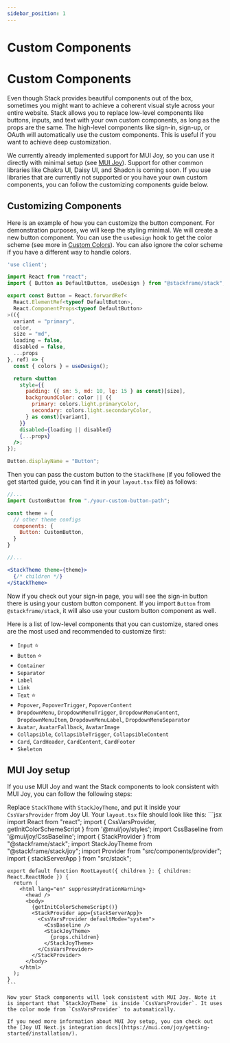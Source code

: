 ```yaml
---
sidebar_position: 1
---
```


# Custom Components

# Custom Components

Even though Stack provides beautiful components out of the box, sometimes you might want to achieve a coherent visual style across your entire website. Stack allows you to replace low-level components like buttons, inputs, and text with your own custom components, as long as the props are the same. The high-level components like sign-in, sign-up, or OAuth will automatically use the custom components. This is useful if you want to achieve deep customization.

We currently already implemented support for MUI Joy, so you can use it directly with minimal setup (see [MUI Joy](#mui-joy-setup)). Support for other common libraries like Chakra UI, Daisy UI, and Shadcn is coming soon. If you use libraries that are currently not supported or you have your own custom components, you can follow the customizing components guide below.

## Customizing Components

Here is an example of how you can customize the button component. For demonstration purposes, we will keep the styling minimal. We will create a new button component. You can use the `useDesign` hook to get the color scheme (see more in [Custom Colors](./02-custom-colors.md)). You can also ignore the color scheme if you have a different way to handle colors.

```jsx
'use client';

import React from "react";
import { Button as DefaultButton, useDesign } from "@stackframe/stack";

export const Button = React.forwardRef<
  React.ElementRef<typeof DefaultButton>,
  React.ComponentProps<typeof DefaultButton>
>(({
  variant = "primary",
  color,
  size = "md",
  loading = false,
  disabled = false,
  ...props
}, ref) => {
  const { colors } = useDesign();

  return <button
    style={{
      padding: ({ sm: 5, md: 10, lg: 15 } as const)[size],
      backgroundColor: color || ({
        primary: colors.light.primaryColor,
        secondary: colors.light.secondaryColor,
      } as const)[variant],
    }}
    disabled={loading || disabled}
    {...props}
  />;
});

Button.displayName = "Button";
```

Then you can pass the custom button to the `StackTheme` (if you followed the get started guide, you can find it in your `layout.tsx` file) as follows:

```jsx
//...
import CustomButton from "./your-custom-button-path";

const theme = {
  // other theme configs
  components: {
    Button: CustomButton,
  }
}

//...

<StackTheme theme={theme}>
  {/* children */}
</StackTheme>
```

Now if you check out your sign-in page, you will see the sign-in button there is using your custom button component. If you import `Button` from `@stackframe/stack`, it will also use your custom button component as well.

Here is a list of low-level components that you can customize, stared ones are the most used and recommended to customize first:

- `Input` ⭐
- `Button` ⭐
- `Container`
- `Separator`
- `Label`
- `Link`
- `Text` ⭐
- `Popover`, `PopoverTrigger`, `PopoverContent`
- `DropdownMenu`, `DropdownMenuTrigger`, `DropdownMenuContent`, `DropdownMenuItem`, `DropdownMenuLabel`, `DropdownMenuSeparator`
- `Avatar`, `AvatarFallback`, `AvatarImage`
- `Collapsible`, `CollapsibleTrigger`, `CollapsibleContent`
- `Card`, `CardHeader`, `CardContent`, `CardFooter`
- `Skeleton`

## MUI Joy setup

If you use MUI Joy and want the Stack components to look consistent with MUI Joy, you can follow the following steps:

Replace `StackTheme` with `StackJoyTheme`, and put it inside your `CssVarsProvider` from Joy UI. Your `layout.tsx` file should look like this:
    ```jsx
    import React from "react";
    import { CssVarsProvider, getInitColorSchemeScript } from '@mui/joy/styles';
    import CssBaseline from '@mui/joy/CssBaseline';
    import { StackProvider } from "@stackframe/stack";
    import StackJoyTheme from "@stackframe/stack/joy";
    import Provider from "src/components/provider";
    import { stackServerApp } from "src/stack";


    export default function RootLayout({ children }: { children: React.ReactNode }) {
      return (
        <html lang="en" suppressHydrationWarning>
          <head />
          <body>
            {getInitColorSchemeScript()}
            <StackProvider app={stackServerApp}>
              <CssVarsProvider defaultMode="system">
                <CssBaseline />
                <StackJoyTheme>
                  {props.children}
                </StackJoyTheme>
              </CssVarsProvider>
            </StackProvider>
          </body>
        </html>
      );
    }
    ```

    Now your Stack components will look consistent with MUI Joy. Note it is important that `StackJoyTheme` is inside `CssVarsProvider`. It uses the color mode from `CssVarsProvider` to automatically.

    If you need more information about MUI Joy setup, you can check out the [Joy UI Next.js integration docs](https://mui.com/joy/getting-started/installation/).
